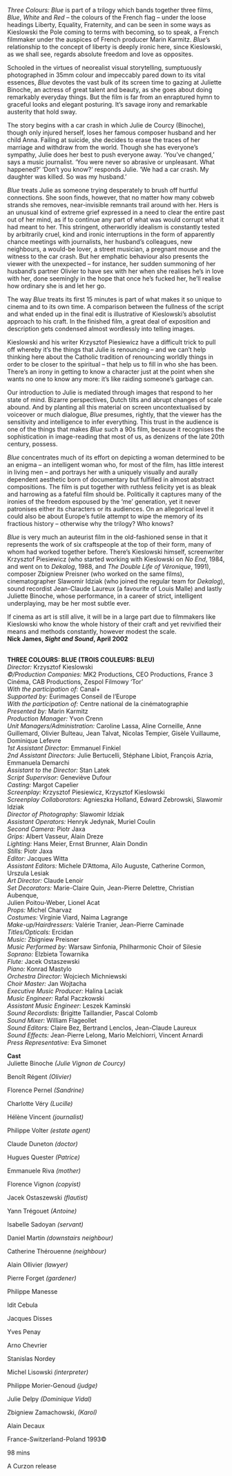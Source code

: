

_Three Colours: Blue_ is part of a trilogy which bands together three films, _Blue_, _White_ and _Red_ – the colours of the French flag – under the loose headings Liberty, Equality, Fraternity, and can be seen in some ways as Kieslowski the Pole coming to terms with becoming, so to speak, a French filmmaker under the auspices of French producer Marin Karmitz. _Blue_’s relationship to the concept of liberty is deeply ironic here, since Kieslowski, as we shall see, regards absolute freedom and love as opposites.

Schooled in the virtues of neorealist visual storytelling, sumptuously photographed in 35mm colour and impeccably pared down to its vital essences, _Blue_ devotes the vast bulk of its screen time to gazing at Juliette Binoche, an actress of great talent and beauty, as she goes about doing remarkably everyday things. But the film is far from an enraptured hymn to graceful looks and elegant posturing. It’s savage irony and remarkable austerity that hold sway.

The story begins with a car crash in which Julie de Courcy (Binoche), though only injured herself, loses her famous composer husband and her child Anna. Failing at suicide, she decides to erase the traces of her marriage and withdraw from the world. Though she has everyone’s sympathy, Julie does her best to push everyone away. ‘You’ve changed,’ says a music journalist. ‘You were never so abrasive or unpleasant. What happened?’ ‘Don’t you know?’ responds Julie. ‘We had a car crash. My daughter was killed. So was  my husband.’

_Blue_ treats Julie as someone trying desperately to brush off hurtful connections. She soon finds, however, that no matter how many cobweb strands she removes, near-invisible remnants trail around with her. Hers is an unusual kind of extreme grief expressed in a need to clear the entire past out of her mind, as if to continue any part of what was would corrupt what it had meant to her. This stringent, otherworldly idealism is constantly tested by arbitrarily cruel, kind and ironic interruptions in the form of apparently chance meetings with journalists, her husband’s colleagues, new neighbours, a would-be lover, a street musician, a pregnant mouse and the witness to the car crash. But her emphatic behaviour also presents the viewer with the unexpected – for instance, her sudden summoning of her husband’s partner Olivier to have sex with her when she realises he’s in love with her, done seemingly in the hope that once he’s fucked her, he’ll realise how ordinary she is and let her go.

The way _Blue_ treats its first 15 minutes is part of what makes it so unique to cinema and to its own time. A comparison between the fullness of the script and what ended up in the final edit is illustrative of Kieslowski’s absolutist approach to his craft. In the finished film, a great deal of exposition and description gets condensed almost wordlessly into telling images.

Kieslowski and his writer Krzysztof Piesiewicz have a difficult trick to pull off whereby it’s the things that Julie is renouncing – and we can’t help thinking here about the Catholic tradition of renouncing worldly things in order to be closer to the spiritual – that help us to fill in who she has been. There’s an irony in getting to know a character just at the point when she wants no one to know any more: it’s like raiding someone’s garbage can.

Our introduction to Julie is mediated through images that respond to her state of mind. Bizarre perspectives, Dutch tilts and abrupt changes of scale abound. And by planting all this material on screen uncontextualised by voiceover or much dialogue, _Blue_ presumes, rightly, that the viewer has the sensitivity and intelligence to infer everything. This trust in the audience is one of the things that makes _Blue_ such a 90s film, because it recognises the sophistication in image-reading that most of us, as denizens of the late 20th century, possess.

_Blue_ concentrates much of its effort on depicting a woman determined to be an enigma – an intelligent woman who, for most of the film, has little interest in living men – and portrays her with a uniquely visually and aurally dependent aesthetic born of documentary but fulfilled in almost abstract compositions. The film is put together with ruthless felicity yet is as bleak and harrowing as a fateful film should be. Politically it captures many of the ironies of the freedom espoused by the ‘me’ generation, yet it never patronises either its characters or its audiences. On an allegorical level it could also be about Europe’s futile attempt to wipe the memory of its fractious history – otherwise why the trilogy? Who knows?

_Blue_ is very much an auteurist film in the old-fashioned sense in that it represents the work of six craftspeople at the top of their form, many of whom had worked together before. There’s Kieslowski himself, screenwriter Krzysztof Piesiewicz (who started working with Kieslowski on _No End_, 1984, and went on to _Dekalog_, 1988, and _The Double Life of Véronique_, 1991), composer Zbigniew Preisner (who worked on the same films), cinematographer Slawomir Idziak (who joined the regular team for _Dekalog_), sound recordist Jean-Claude Laureux (a favourite of Louis Malle) and lastly Juliette Binoche, whose performance, in a career of strict, intelligent underplaying, may be her most subtle ever.

If cinema as art is still alive, it will be in a large part due to filmmakers like Kieslowski who know the whole history of their craft and yet revivified their means and methods constantly, however modest the scale.  
**Nick James, _Sight and Sound_, April 2002**
<br><br>

**THREE COLOURS: BLUE (TROIS COULEURS: BLEU)**<br>
_Director:_ Krzysztof Kieslowski<br>
_©/Production Companies:_ MK2 Productions, CEO Productions, France 3 Cinéma, CAB Productions, Zespol Filmowy ‘Tor’<br>
_With the participation of:_ Canal+<br>
_Supported by:_ Eurimages Conseil de l’Europe<br>
_With the participation of:_  Centre national de la cinématographie<br>
_Presented by:_ Marin Karmitz<br>
_Production Manager:_ Yvon Crenn<br>
_Unit Managers/Administration:_ Caroline Lassa,  Aline Corneille, Anne Guillemard, Olivier Bulteau, Jean Talvat, Nicolas Tempier, Gisèle Vuillaume, Dominique Lefevre<br>
_1st Assistant Director:_ Emmanuel Finkiel<br>
_2nd Assistant Directors:_ Julie Bertucelli,  Stéphane Libiot, François Azria,  
Emmanuela Demarchi<br>
_Assistant to the Director:_ Stan Latek<br>
_Script Supervisor:_ Geneviève Dufour<br>
_Casting:_ Margot Capelier<br>
_Screenplay:_ Krzysztof Piesiewicz,  Krzysztof Kieslowski<br>
_Screenplay Collaborators:_ Agnieszka Holland, Edward Zebrowski, Slawomir Idziak<br>
_Director of Photography:_ Slawomir Idziak<br>
_Assistant Operators:_ Henryk Jedynak, Muriel Coulin<br>
_Second Camera:_ Piotr Jaxa<br>
_Grips:_ Albert Vasseur, Alain Dreze<br>
_Lighting:_ Hans Meier, Ernst Brunner, Alain Dondin<br>
_Stills:_ Piotr Jaxa<br>
_Editor:_ Jacques Witta<br>
_Assistant Editors:_ Michele D’Attoma, Aïlo Auguste, Catherine Cormon, Urszula Lesiak<br>
_Art Director:_ Claude Lenoir<br>
_Set Decorators:_ Marie-Claire Quin,  Jean-Pierre Delettre, Christian Aubenque,  
Julien Poitou-Weber, Lionel Acat<br>
_Props:_ Michel Charvaz<br>
_Costumes:_ Virginie Viard, Naima Lagrange<br>
_Make-up/Hairdressers:_ Valérie Tranier,  Jean-Pierre Caminade<br>
_Titles/Opticals:_ Ercidan<br>
_Music:_ Zbigniew Preisner<br>
_Music Performed by:_ Warsaw Sinfonia, Philharmonic Choir of Silesie<br>
_Soprano:_ Elzbieta Towarnika<br>
_Flute:_ Jacek Ostaszewski<br>
_Piano:_ Konrad Mastylo<br>
_Orchestra Director:_ Wojciech Michniewski<br>
_Choir Master:_ Jan Wojtacha<br>
_Executive Music Producer:_ Halina Laciak<br>
_Music Engineer:_ Rafal Paczkowski<br>
_Assistant Music Engineer:_ Leszek Kaminski<br>
_Sound Recordists:_ Brigitte Taillandier,  Pascal Colomb<br>
_Sound Mixer:_ William Flageollet<br>
_Sound Editors:_ Claire Bez, Bertrand Lenclos,  Jean-Claude Laureux<br>
_Sound Effects:_ Jean-Pierre Lelong,  Mario Melchiorri, Vincent Arnardi<br>
_Press Representative:_ Eva Simonet<br>

**Cast**<br>
Juliette Binoche _(Julie Vignon de Courcy)_<br>

Benoît Régent _(Olivier)_<br>

Florence Pernel _(Sandrine)_<br>

Charlotte Véry _(Lucille)_<br>

Hélène Vincent _(journalist)_<br>

Philippe Volter _(estate agent)_<br>

Claude Duneton _(doctor)_<br>

Hugues Quester _(Patrice)_<br>

Emmanuele Riva _(mother)_<br>

Florence Vignon _(copyist)_<br>

Jacek Ostaszewski _(flautist)_<br>

Yann Trégouet _(Antoine)_<br>

Isabelle Sadoyan _(servant)_<br>

Daniel Martin _(downstairs neighbour)_<br>

Catherine Thérouenne _(neighbour)_<br>

Alain Ollivier _(lawyer)_<br>

Pierre Forget _(gardener)_<br>

Philippe Manesse<br>

Idit Cebula<br>

Jacques Disses<br>

Yves Penay<br>

Arno Chevrier<br>

Stanislas Nordey<br>

Michel Lisowski _(interpreter)_<br>

Philippe Morier-Genoud _(judge)_<br>

Julie Delpy _(Dominique Vidal)_<br>

Zbigniew Zamachowski, _(Karol)_<br>

Alain Decaux

France-Switzerland-Poland 1993©<br>

98 mins

A Curzon release<br>
<br>
<!--stackedit_data:
eyJoaXN0b3J5IjpbLTE1ODI1Mjk4NDddfQ==
-->